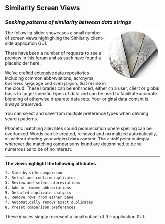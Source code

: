 ## Similarity Screen Views
### *Seeking patterns of similarity between data strings* <div id="logo-container"><img id="logo-shell" title="No readable content. Just a page logo" class="img-logo" align="right" src="/images/NAVSimilarityLogoStyle.png"></div>
The following slider showcases a small number of screen views highlighting the Similarity client-side application GUI.

There have been a number of requests to see a preview in this forum and as such have found a placeholder here.

We’ve crafted extensive data repositories including common abbreviations, acronyms, business language and even jargon, that reside in the cloud. These libraries can be enhanced, either on a user, client or global basis to target specific types of data and can be used to facilitate accurate blending of otherwise disparate data sets. Your original data content is always preserved.

You can select and save from multiple preference types when defining search patterns.

Phonetic matching alleviates sound pronunciation where spelling can be overlooked. Words can be created, removed and normalized automatically, all without altering your original data content. The cutoff point is simply wherever the matching comparisons found are determined to be so numerous as to be of no interest.
***

**The views highlight the following attributes**

	1. Side by side comparison
	2. Select and confirm duplicates
	3. Review and select abbreviations
	4. Add or remove abbreviations
	5. Detailed duplicate analysis
	6. Remove rows from either pane
	7. Automatically remove exact duplicates
	8. Preset comparison preferences

These images simply represent a small subset of the application GUI.  

<style>
.img-pointer {
  max-width: 100%;
  vertical-align:bottom;
  float:left;
  margin: 0px 15px 0px 0px;
}

.img-logo {
  width: 35%;
  opacity: 0.999;
  margin: 15px 0px 15px 0px;
  position: relative;
  z-index: -1;
}
</style>
